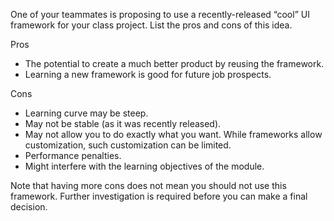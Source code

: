 <panel header="{{ icon_Q_A }} Using a cool UI framework">
<question has-input="true">

One of your teammates is proposing to use a recently-released “cool” UI framework for your class project. List the pros and cons of this idea.

<div slot="answer">

Pros

* The potential to create a much better product by reusing the framework.
* Learning a new framework is good for future job prospects.

Cons

* Learning curve may be steep.
* May not be stable (as it was recently released).
* May not allow you to do exactly what you want. While frameworks allow customization, such customization can be limited.
* Performance penalties.
* Might interfere with the learning objectives of the module.

Note that having more cons does not mean you should not use this framework. Further investigation is required before you can make a final decision.

</div>
</question>
</panel>
